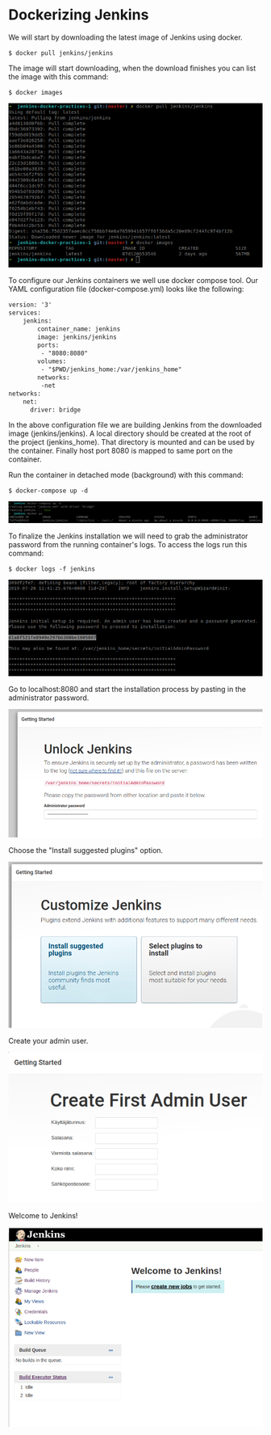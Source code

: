 # Dockerizing Jenkins

We will start by downloading the latest image of Jenkins using docker.
```
$ docker pull jenkins/jenkins    
```
The image will start downloading, when the download finishes you can list the image with this command:
```
$ docker images        
```
![Jenkins docker image](images/dockerizing-jenkins/jenkins-image.png)

To configure our Jenkins containers we well use docker compose tool.
Our YAML configuration file (docker-compose.yml) looks like the following:
```
version: '3'
services:
    jenkins:
        container_name: jenkins
        image: jenkins/jenkins
        ports:
         - "8080:8080"
        volumes:
         - "$PWD/jenkins_home:/var/jenkins_home"
        networks:
         -net
networks:
    net:
      driver: bridge        
```
In the above configuration file we are building Jenkins from the downloaded image (jenkins/jenkins).
A local directory should be created at the root of the project (jenkins_home). That directory is mounted and can be used by the container.
Finally host port 8080 is mapped to same port on the container.

Run the container in detached mode (background) with this command:
```
$ docker-compose up -d
```
![Jenkins docker-compose up](images/dockerizing-jenkins/jenkins-compose-up.png)

To finalize the Jenkins installation we will need to grab the administrator password from the running container's logs.
To access the logs run this command:
```
$ docker logs -f jenkins    
```
![Jenkins password](images/dockerizing-jenkins/jenkins-password.png)     
    
Go to localhost:8080 and start the installation process by pasting in the administrator password.

![Unlock Jenkins](images/dockerizing-jenkins/jenkins-startup.png)            

Choose the "Install suggested plugins" option.   

![Jenkins plugins](images/dockerizing-jenkins/jenkins-plugins.png)          

Create your admin user.   

![Jenkins admin](images/dockerizing-jenkins/jenkins-create-user.png)        

Welcome to Jenkins!        

![Jenkins Welcome](images/dockerizing-jenkins/jenkins-welcome.png)
                  

               